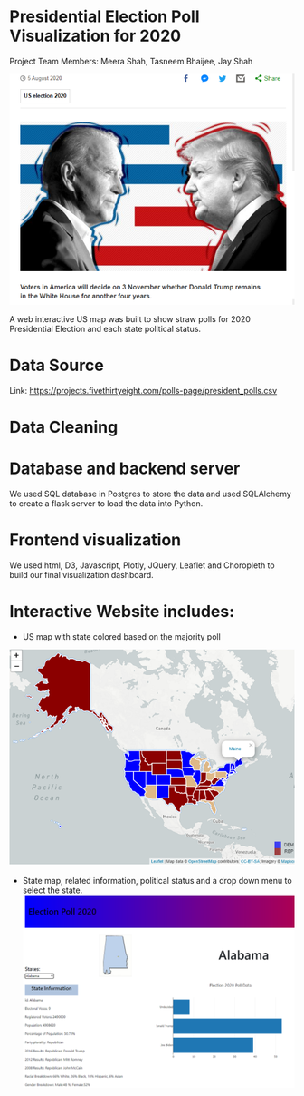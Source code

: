 # Presidential Election Poll Visualization for 2020
Project Team Members: Meera Shah, Tasneem Bhaijee, Jay Shah

![alt text](https://github.com/tbhaijee/2020-Election-Poll-Visualization/blob/master/images/poll.PNG)

A web interactive US map was built to show straw polls for 2020 Presidential Election and each state political status.

# Data Source
Link: https://projects.fivethirtyeight.com/polls-page/president_polls.csv

# Data Cleaning

# Database and backend server

We used SQL database in Postgres to store the data and used SQLAlchemy to create a flask server to load the data into Python.

# Frontend visualization

We used html, D3, Javascript, Plotly, JQuery, Leaflet and Choropleth to build our final visualization dashboard.

# Interactive Website includes:

* US map with state colored based on the majority poll 

![alt text](https://github.com/tbhaijee/2020-Election-Poll-Visualization/blob/master/images/usmap.PNG)

* State map, related information, political status and a drop down menu to select the state.
![alt text](https://github.com/tbhaijee/2020-Election-Poll-Visualization/blob/master/images/statedata.PNG)


